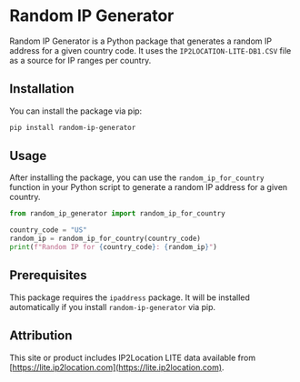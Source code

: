 # Random IP Generator

Random IP Generator is a Python package that generates a random IP address for a given country code. It uses the `IP2LOCATION-LITE-DB1.CSV` file as a source for IP ranges per country.

## Installation
You can install the package via pip:

```bash
pip install random-ip-generator
```

## Usage
After installing the package, you can use the `random_ip_for_country` function in your Python script to generate a random IP address for a given country.

```python
from random_ip_generator import random_ip_for_country

country_code = "US"
random_ip = random_ip_for_country(country_code)
print(f"Random IP for {country_code}: {random_ip}")
```

## Prerequisites
This package requires the `ipaddress` package. It will be installed automatically if you install `random-ip-generator` via pip.

## Attribution

This site or product includes IP2Location LITE data available from [https://lite.ip2location.com](https://lite.ip2location.com).
